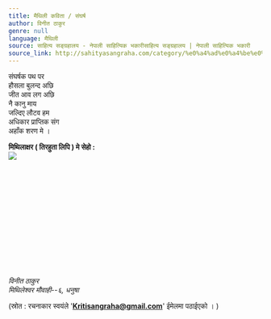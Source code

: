 ```yaml
---
title: मैथिली कविता / संघर्ष
author: विनीत ठाकुर
genre: null
language: मैथिली
source: साहित्य सङ्ग्रहालय - नेपाली साहित्यिक भकारीसाहित्य सङ्ग्रहालय | नेपाली साहित्यिक भकारी
source_link: http://sahityasangraha.com/category/%e0%a4%ad%e0%a4%be%e0%a4%b7%e0%a4%be-%e0%a4%ad%e0%a4%be%e0%a4%b7%e0%a5%80-%e0%a4%b8%e0%a4%be%e0%a4%b9%e0%a4%bf%e0%a4%a4%e0%a5%8d%e0%a4%af/%e0%a4%ae%e0%a5%88%e0%a4%a5%e0%a4%bf%e0%a4%b2%e0%a5%80-%e0%a4%b0%e0%a4%9a%e0%a4%a8%e0%a4%be/
---
```


संघर्षक पथ पर  
हौसला बुलन्द अछि  
जीत आव लग अछि  
नै कानु माय  
जल्दिए लौटव हम  
अधिकार प्राप्तिक संग  
अहाँक शरण मे ।

**मिथिलाक्षर ( तिरहुता लिपि ) मे सेहो :**  
![](https://i0.wp.com/sahityasangraha.com/wp-content/uploads/2017/03/Binit-Thakur-Maithili-Kavita-Sangharsha.jpeg?resize=296%2C299)

 

 

 

 

 

 

 

*विनीत ठाकुर*  
*मिथिलेश्वर मौवाही--६, धनुषा*

(स्रोत : रचनाकार स्वयंले '**Kritisangraha@gmail.com**' ईमेलमा पठाईएको । )
